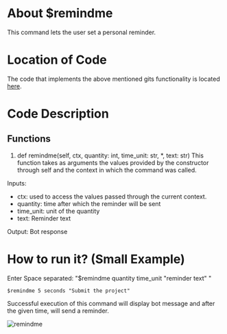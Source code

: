 # About $remindme
This command lets the user set a personal reminder. 

# Location of Code
The code that implements the above mentioned gits functionality is located [here](../../cogs/deadline.py).

# Code Description
## Functions
                
1. def remindme(self, ctx, quantity: int, time_unit: str, *, text: str)
This function takes as arguments the values provided by the constructor through self and the context in which the command was called. 
   
Inputs:
- ctx: used to access the values passed through the current context.
- quantity: time after which the reminder will be sent  
- time_unit: unit of the quantity
- text: Reminder text

Output:
Bot response 

# How to run it? (Small Example)
Enter Space separated: "$remindme quantity time_unit "reminder text" "

```
$remindme 5 seconds "Submit the project"
```
Successful execution of this command will display bot message and after the given time, will send a reminder.

![remindme](https://user-images.githubusercontent.com/19858170/144727638-2d0091b7-fa68-4a47-9b26-e6e732c15d9d.gif)
